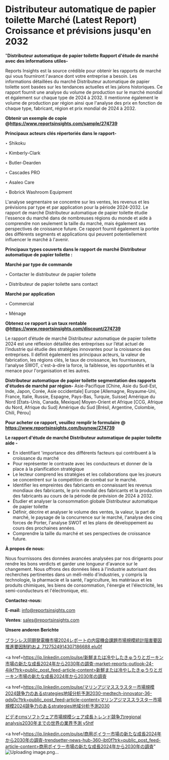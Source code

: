 # Distributeur automatique de papier toilette Marché (Latest Report) Croissance et prévisions jusqu'en 2032

"<strong>Distributeur automatique de papier toilette Rapport d'étude de marché avec des informations utiles-</strong>

Reports Insights est la source crédible pour obtenir les rapports de marché qui vous fourniront l'avance dont votre entreprise a besoin. Les informations détaillées du marché Distributeur automatique de papier toilette sont basées sur les tendances actuelles et les jalons historiques. Ce rapport fournit une analyse du volume de production sur le marché mondial et également sur chaque type de 2024 à 2032. Il mentionne également le volume de production par région ainsi que l'analyse des prix en fonction de chaque type, fabricant, région et prix mondial de 2024 à 2032.

<strong><b>Obtenir un exemple de copie @</b></strong><a href=https://www.reportsinsights.com/sample/274739><strong><b>https://www.reportsinsights.com/sample/274739</b></strong></a>

<b>Principaux acteurs clés répertoriés dans le rapport-</b>

<b> </b>‣ Shikoku

‣ Kimberly-Clark

‣ Butler-Dearden

‣ Cascades PRO

‣ Asaleo Care

‣ Bobrick Washroom Equipment

L'analyse segmentaire se concentre sur les ventes, les revenus et les prévisions par type et par application pour la période 2024-2032. Le rapport de marché Distributeur automatique de papier toilette étudie l'essence du marché dans de nombreuses régions du monde et aide à comprendre non seulement la taille du marché, mais également ses perspectives de croissance future. Ce rapport fournit également la portée des différents segments et applications qui peuvent potentiellement influencer le marché à l'avenir.

<strong>Principaux types couverts dans le rapport de marché Distributeur automatique de papier toilette :</strong>

<strong>Marché par type de commande</strong>

‣ Contacter le distributeur de papier toilette

‣ Distributeur de papier toilette sans contact

<strong>Marché par application</strong>

‣ Commercial

‣ Ménage

<strong><b>Obtenez ce rapport à un taux rentable @</b></strong><a href=https://www.reportsinsights.com/discount/274739><strong><b>https://www.reportsinsights.com/discount/274739</b></strong></a>

Le rapport d’étude de marché Distributeur automatique de papier toilette 2024 est une réflexion détaillée des entreprises sur l’état actuel de l’industrie qui étudie des stratégies innovantes pour la croissance des entreprises. Il définit également les principaux acteurs, la valeur de fabrication, les régions clés, le taux de croissance, les fournisseurs, l'analyse SWOT, c'est-à-dire la force, la faiblesse, les opportunités et la menace pour l'organisation et les autres.

<strong>Distributeur automatique de papier toilette segmentation des rapports d'études de marché par région-</strong>
Asie-Pacifique [Chine, Asie du Sud-Est, Inde, Japon, Corée, Asie occidentale]
Europe [Allemagne, Royaume-Uni, France, Italie, Russie, Espagne, Pays-Bas, Turquie, Suisse]
Amérique du Nord [États-Unis, Canada, Mexique]
Moyen-Orient et Afrique [CCG, Afrique du Nord, Afrique du Sud]
Amérique du Sud [Brésil, Argentine, Colombie, Chili, Pérou]

<strong>Pour acheter ce rapport, veuillez remplir le formulaire @   <a href=https://www.reportsinsights.com/buynow/274739>https://www.reportsinsights.com/buynow/274739</a></strong>

<strong>Le rapport d'étude de marché Distributeur automatique de papier toilette aide -</strong>
<ul>
  <li>En identifiant 'importance des différents facteurs qui contribuent à la croissance du marché</li>
  <li>Pour représenter le contraste avec les conducteurs et donner de la place à la planification stratégique</li>
  <li>Le lecteur comprend les stratégies et les collaborations que les joueurs se concentrent sur la compétition de combat sur le marché.</li>
  <li>Identifier les empreintes des fabricants en connaissant les revenus mondiaux des fabricants, le prix mondial des fabricants et la production des fabricants au cours de la période de prévision de 2024 à 2032.</li>
  <li>Étudier et analyser la consommation globale Distributeur automatique de papier toilette</li>
  <li>Définir, décrire et analyser le volume des ventes, la valeur, la part de marché, le paysage de la concurrence sur le marché, l'analyse des cinq forces de Porter, l'analyse SWOT et les plans de développement au cours des prochaines années.</li>
  <li>Comprendre la taille du marché et ses perspectives de croissance future.</li>
</ul>
<strong>À propos de nous:</strong>

Nous fournissons des données avancées analysées par nos dirigeants pour rendre les bons verdicts et garder une longueur d'avance sur le changement. Nous offrons des données liées à l'industrie autorisant des recherches pertinentes dans un méli-mélo d'industries, y compris la technologie, la pharmacie et la santé, l'agriculture, les matériaux et les produits chimiques, les biens de consommation, l'énergie et l'électricité, les semi-conducteurs et l'électronique, etc.

<strong>Contactez-nous:</strong>

<strong>E-mail:</strong> <a href=mailto:info@reportsinsights.com>info@reportsinsights.com</a>

<strong>Ventes</strong>: <a href=mailto:sales@reportsinsights.com>sales@reportsinsights.com</a>

<strong>Unsere anderen Berichte</strong>

<a href=https://www.linkedin.com/pulse/ブラシレス同期発電機市場2024レポートの内容機会課題市場規模統計阻害要因推進要因制約およ-7127524914307186688-elu0f/>ブラシレス同期発電機市場2024レポートの内容機会課題市場規模統計阻害要因推進要因制約およ 7127524914307186688 elu0f</a>

<a href=https://jp.linkedin.com/pulse/新鮮または冷やしたきゅうりとガーキン市場の新たな成長2024年から2030年の調査-market-reports-outlook-24-4iikf?trk=public_post_feed-article-content>新鮮または冷やしたきゅうりとガーキン市場の新たな成長2024年から2030年の調査</a>

<a href=https://jp.linkedin.com/pulse/マリンアジマススラスター市場規模2024競争力のあるstrategies地域分析予測2030-medtech-innovator-36-qds0c?trk=public_post_feed-article-content>マリンアジマススラスター市場規模2024競争力のあるstrategies地域分析予測2030</a>

<a href=https://www.linkedin.com/pulse/ビデオcmsソフトウェア市場規模シェア成長トレンド競争力regional-analysis2030年までの世界の業界予測-y5htf/>ビデオcmsソフトウェア市場規模シェア成長トレンド競争力regional analysis2030年までの世界の業界予測 y5htf</a>

<a href=https://jp.linkedin.com/pulse/商用ボイラー市場の新たな成長2024年から2030年の調査-trendsetter-news-hub-360-ibt0f?trk=public_post_feed-article-content>商用ボイラー市場の新たな成長2024年から2030年の調査</a>"
![Uploading image.png…]()
